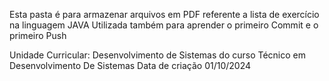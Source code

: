 Esta pasta é para armazenar arquivos em PDF referente a lista de exercício na linguagem JAVA 
Utilizada também para aprender o primeiro Commit e o primeiro Push

Unidade Curricular: Desenvolvimento de Sistemas do curso Técnico em Desenvolvimento De Sistemas
Data de criação 01/10/2024